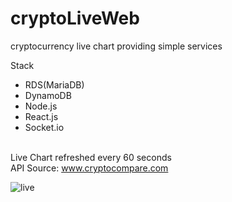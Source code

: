 # cryptoLiveWeb
cryptocurrency live chart providing simple services<br>

Stack<br>
- RDS(MariaDB)<br>
- DynamoDB
- Node.js
- React.js
- Socket.io
<br><br>

Live Chart refreshed every 60 seconds<br>
API Source: www.cryptocompare.com<br>

![live](https://user-images.githubusercontent.com/39256000/63835200-edf28880-c9b1-11e9-89d0-9df5eca0ba37.png)

